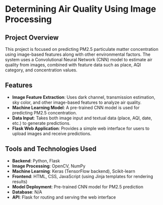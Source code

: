 # Determining Air Quality  Using Image Processing

## Project Overview
This project is focused on predicting PM2.5 particulate matter concentration using image-based features along with other environmental factors. The system uses a Convolutional Neural Network (CNN) model to estimate air quality from images, combined with feature data such as place, AQI category, and concentration values.

## Features
- **Image Feature Extraction**: Uses dark channel, transmission estimation, sky color, and other image-based features to analyze air quality.
- **Machine Learning Model**: A pre-trained CNN model is used for predicting PM2.5 concentration.
- **Data Input**: Takes both image input and textual data (place, AQI, date, etc.) to generate predictions.
- **Flask Web Application**: Provides a simple web interface for users to upload images and receive predictions.

## Tools and Technologies Used
- **Backend**: Python, Flask
- **Image Processing**: OpenCV, NumPy
- **Machine Learning**: Keras (TensorFlow backend), Scikit-learn
- **Frontend**: HTML, CSS, JavaScript (using Jinja templates for rendering results)
- **Model Deployment**: Pre-trained CNN model for PM2.5 prediction
- **Database**: N/A
- **API**: Flask for routing and serving the web interface

